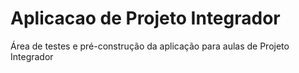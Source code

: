 # Aplicacao de Projeto Integrador
Área de testes e pré-construção da aplicação para aulas de Projeto Integrador
